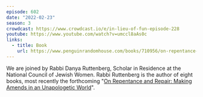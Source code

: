 ```yaml
---
episode: 602
date: "2022-02-23"
season: 3
crowdcast: https://www.crowdcast.io/e/in-lieu-of-fun-episode-228
youtube: https://www.youtube.com/watch?v=umccl8aAs0c
links:
  - title: Book
    url: https://www.penguinrandomhouse.com/books/710956/on-repentance-and-repair-by-danya-ruttenberg/
---
```

We are joined by Rabbi Danya Ruttenberg, Scholar in Residence at the National Council of Jewish Women. Rabbi Ruttenberg is the author of eight books, most recently the forthcoming "[On Repentance and Repair: Making Amends in an Unapologetic World][book]".

[book]: https://www.penguinrandomhouse.com/books/710956/on-repentance-and-repair-by-danya-ruttenberg/
